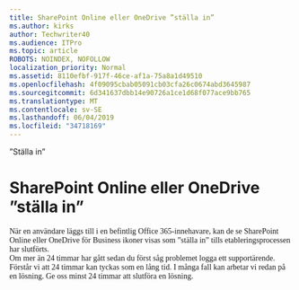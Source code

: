 ```yaml
---
title: SharePoint Online eller OneDrive ”ställa in”
ms.author: kirks
author: Techwriter40
ms.audience: ITPro
ms.topic: article
ROBOTS: NOINDEX, NOFOLLOW
localization_priority: Normal
ms.assetid: 8110efbf-917f-46ce-af1a-75a8a1d49510
ms.openlocfilehash: 4f09095cbab05091cb03cfa26c0674abd3645987
ms.sourcegitcommit: 6d341637dbb14e90726a1ce1d68f077ace9bb765
ms.translationtype: MT
ms.contentlocale: sv-SE
ms.lasthandoff: 06/04/2019
ms.locfileid: "34718169"
---
```

”Ställa in”

# <a name="sharepoint-online-or-onedrive-setting-up"></a>SharePoint Online eller OneDrive ”ställa in”

<p style="margin: 0px;"><span style="font-family: Calibri;">När en användare läggs till i en befintlig Office 365-innehavare, kan de se SharePoint Online eller OneDrive för Business ikoner visas som ”ställa in” tills etableringsprocessen har slutförts.</span></p>  <p style="margin: 0px;"><span style="font-family: Calibri;">Om mer än 24 timmar har gått sedan du först såg problemet logga ett supportärende. &nbsp; </span> <span style="font-family: Calibri;">Förstår vi att 24 timmar kan tyckas som en lång tid. I många fall kan arbetar vi redan på en lösning. Ge oss minst 24 timmar att slutföra en lösning.</span></p>

